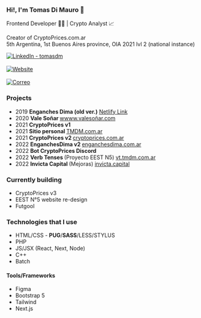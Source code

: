 ### Hi!, I'm Tomas Di Mauro 👋
Frontend Developer 👨‍💻 | Crypto Analyst 📈   <br>

Creator of CryptoPrices.com.ar <br>
5th Argentina, 1st Buenos Aires province, OIA 2021 lvl 2 (national instance)

<a target="_blank" href="https://www.linkedin.com/in/tomasdm/" target="_blank">
   <img alt="LinkedIn - tomasdm" src="https://img.shields.io/badge/LinkedIn-0077B5.svg?&style=for-the-badge&logo=linkedin&logoColor=white" />
</a>
<br><br>
<a target="_blank" href="https://tmdm.com.ar" target="_blank">
   <img alt="Website" src="https://img.shields.io/badge/%20Website-%20tmdm.com.ar-red?style=for-the-badge&logo=web" />
</a> 
<br>
<br>
<a target="_blank" href="mailto:info@tmdm.com.ar" target="_blank">
   <img alt="Correo" src="https://img.shields.io/badge/Email%20-%20info@tmdm.com.ar%20-eee?style=for-the-badge&logo=gmail" />
</a> 


### Projects
- 2019 <b> Enganches Dima (old ver.)</b> [Netlify Link](https://nervous-easley-7b832c.netlify.app/)
- 2020 <b> Vale Soñar </b> [wwww.valesoñar.com](https://xn--valesoar-i3a.com)
- 2021 <b> CryptoPrices v1 </b>
- 2021 <b> Sitio personal </b> [TMDM.com.ar](https://tmdm.com.ar)
- 2021 <b> CryptoPrices v2 </b> [cryptoprices.com.ar](https://cryptoprices.com.ar)
- 2022 <b> EnganchesDima v2 </b> [enganchesdima.com.ar](https://enganchesdima.com.ar)
- 2022 <b> Bot CryptoPrices Discord </b>
- 2022 <b> Verb Tenses </b> (Proyecto EEST N5) [vt.tmdm.com.ar](https://vt.tmdm.com.ar)
- 2022 <b> Invicta Capital </b> (Mejoras) [invicta.capital](https://invicta.capital) 

### Currently building
- CryptoPrices v3
- EEST N°5 website re-design
- Futgool

### Technologies that I use
- HTML/CSS - **PUG**/**SASS**/LESS/STYLUS
- PHP
- JS/JSX (React, Next, Node)
- C++ 
- Batch

#### Tools/Frameworks
- Figma
- Bootstrap 5
- Tailwind
- Next.js
<!--
**TomasDmArg/TomasDmArg** is a ✨ _special_ ✨ repository because its `README.md` (this file) appears on your GitHub profile.

Here are some ideas to get you started:

- 🔭 I’m currently working on ...
- 🌱 I’m currently learning ...
- 👯 I’m looking to collaborate on ...
- 🤔 I’m looking for help with ...
- 💬 Ask me about ...
- 📫 How to reach me: ...
- 😄 Pronouns: ...
- ⚡ Fun fact: ...
-->
